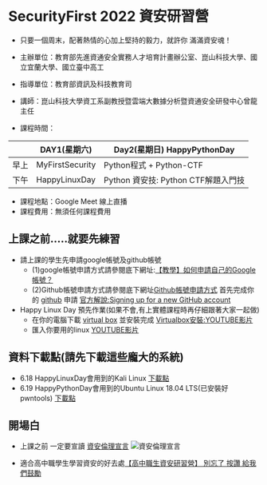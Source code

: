 #      SecurityFirst 2022 資安研習營 

- 只要一個周末，配著熱情的心加上堅持的毅力，就許你  滿滿資安魂！

- 主辦單位：教育部先進資通安全實務人才培育計畫辦公室、崑山科技大學、國立宜蘭大學、國立臺中高工
- 指導單位：教育部資訊及科技教育司

- 講師：崑山科技大學資工系副教授暨雲端大數據分析暨資通安全研發中心曾龍主任 
- 課程時間：

| |DAY1(星期六)| Day2(星期日)  HappyPythonDay|
| --| --|--|
|早上|	MyFirstSecurity|	Python程式 + Python-CTF|
|下午|	HappyLinuxDay	|Python 資安技: Python CTF解題入門技|

- 課程地點：Google Meet 線上直播
- 課程費用：無須任何課程費用

## 上課之前.....就要先練習
- 請上課的學生先申請google帳號及github帳號
  - (1)google帳號申請方式請參閱底下網址:[【教學】如何申請自己的Google帳號？](https://www.youtube.com/watch?v=H1UTrkMIy_4)
  - (2)Github帳號申請方式請參閱底下網址[Github帳號申請方式](https://how-to-make-docs.readthedocs.io/zh_TW/latest/GoogleDoc/Github%E5%B8%B3%E8%99%9F%E7%94%B3%E8%AB%8B.html)
首先完成你的 [github](https://github.com/) 申請  [官方解說:Signing up for a new GitHub account](https://docs.github.com/en/get-started/signing-up-for-github/signing-up-for-a-new-github-account)
- Happy Linux Day 預先作業(如果不會,有上實體課程時再仔細跟著大家一起做)
  - 在你的電腦下載 [virtual box](https://www.virtualbox.org/wiki/Downloads) 並安裝完成 [Virtualbox安裝:YOUTUBE影片](https://youtu.be/FC0CX71aGnc)
  - 匯入你要用的linux  [YOUTUBE影片](https://youtu.be/GTpQR7fZcwE)


## 資料下載點(請先下載這些龐大的系統)

- 6.18 HappyLinuxDay會用到的Kali Linux [下載點](https://drive.google.com/file/d/1m620Z7KAOSUOLdFH92FYLE2NINb-vJsn/view?usp=sharing)
- 6.19 HappyPythonDay會用到的Ubuntu Linux 18.04 LTS(已安裝好pwntools)  [下載點](https://drive.google.com/file/d/1aP-qCFP6jKsGYXtKy9ahwZleQSENEi7C/view?usp=sharing)

## 開場白
- 上課之前 一定要宣讀 [資安倫理宣言](資安宣言.gif)
![資安倫理宣言](資安宣言.gif)

- 適合高中職學生學習資安的好去處[【高中職生資安研習營】 別忘了 按讚 給我們鼓勵](https://zh-tw.facebook.com/pages/category/Community/高中職生資安研習營-455550404836569/)
